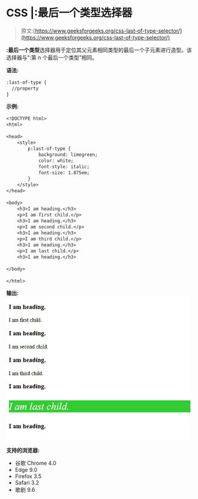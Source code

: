 # CSS |:最后一个类型选择器

> 原文:[https://www.geeksforgeeks.org/css-last-of-type-selector/](https://www.geeksforgeeks.org/css-last-of-type-selector/)

**:最后一个类型**选择器用于定位其父元素相同类型的最后一个子元素进行造型。该选择器与“:第 n 个最后一个类型”相同。

**语法:**

```
:last-of-type {
  //property
}

```

**示例:**

```
<!DOCTYPE html>
<html>

<head>
    <style>
        p:last-of-type {
            background: limegreen;
            color: white;
            font-style: italic;
            font-size: 1.875em;
        }
    </style>
</head>

<body>
    <h3>I am heading.</h3>
    <p>I am first child.</p>
    <h3>I am heading.</h3>
    <p>I am second child.</p>
    <h3>I am heading.</h3>
    <p>I am third child.</p>
    <h3>I am heading.</h3>
    <p>I am last child.</p>
    <h3>I am heading.</h3>

</body>

</html>
```

**输出:**
![](img/b1048a3a57ff3955924c2eeb105991c8.png)

**支持的浏览器:**

*   谷歌 Chrome 4.0
*   Edge 9.0
*   Firefox 3.5
*   Safari 3.2
*   歌剧 9.6